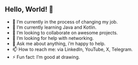 ## Hello, World! 👋

- 🔭 I’m currently in the process of changing my job.
- 🌱 I’m currently learning Java and Kotlin.
- 👯 I’m looking to collaborate on awesome projects.
- 🤔 I’m looking for help with networking.
- 💬 Ask me about anything, i’m happy to help.
- 📫 How to reach me: via LinkedIn, YouTube, X, Telegram.
- ⚡ Fun fact: I’m good at drawing.
